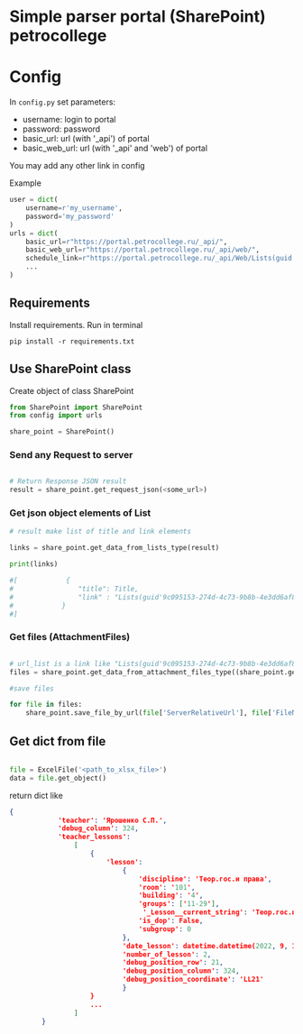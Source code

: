 # Simple parser portal (SharePoint) petrocollege

# Config

In ```config.py``` set parameters:

- username: login to portal 
- password: password
- basic_url: url (with '_api') of portal
- basic_web_url:  url (with '_api' and 'web') of portal

You may add any other link in config

Example

```python
user = dict(
    username=r'my_username',
    password='my_password'
)
urls = dict(
    basic_url=r"https://portal.petrocollege.ru/_api/",
    basic_web_url=r"https://portal.petrocollege.ru/_api/web/",
    schedule_link=r"https://portal.petrocollege.ru/_api/Web/Lists(guid'9c095153-274d-4c73-9b8b-4e3dd6af89e5')/Items"
    ...
)
```
## Requirements 

Install requirements. Run in terminal 
```
pip install -r requirements.txt
```

## Use SharePoint сlass

Create object of class SharePoint

```python
from SharePoint import SharePoint
from config import urls

share_point = SharePoint()
```


### Send any Request to server

```python

# Return Response JSON result
result = share_point.get_request_json(<some_url>)
```

### Get json object elements of List

```python
# result make list of title and link elements 

links = share_point.get_data_from_lists_type(result)

print(links)

#[            {
#                "title": Title,
#                "link" : "Lists(guid'9c095153-274d-4c73-9b8b-4e3dd6af89e5')/Items(16)"
#            }
#]

```
### Get files (AttachmentFiles)

```python

# url_list is a link like "Lists(guid'9c095153-274d-4c73-9b8b-4e3dd6af89e5')/Items(16)"
files = share_point.get_data_from_attachment_files_type((share_point.get_request_json(<url_list> + "/AttachmentFiles")))

#save files 

for file in files:
    share_point.save_file_by_url(file['ServerRelativeUrl'], file['FileName'], 'files')

```

## Get dict from file

```python

file = ExcelFile('<path_to_xlsx_file>')
data = file.get_object()

```

return dict like 

```json
{
            'teacher': 'Ярошенко С.П.',
            'debug_column': 324,
            'teacher_lessons':
                [
                    {
                        'lesson':
                            {
                                'discipline': 'Теор.гос.и права',
                                'room': '101',
                                'building': '4',
                                'groups': ['11-29'],
                                 '_Lesson__current_string': 'Теор.гос.и права  4/101',
                                'is_dop': False,
                                'subgroup': 0
                            },
                            'date_lesson': datetime.datetime(2022, 9, 1, 0, 0),
                            'number_of_lesson': 2,
                            'debug_position_row': 21,
                            'debug_position_column': 324,
                            'debug_position_coordinate': 'LL21'
                            }
                    }
                    ...
                ]
        }
```

